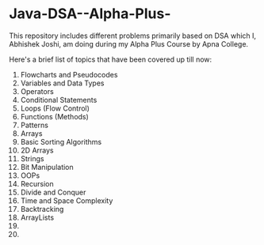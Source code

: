 # Java-DSA--Alpha-Plus-

This repository includes different problems primarily based on DSA which I, Abhishek Joshi, am doing during my Alpha Plus Course by Apna College.

Here's a brief list of topics that have been covered up till now:

1. Flowcharts and Pseudocodes
2. Variables and Data Types
3. Operators
4. Conditional Statements
5. Loops (Flow Control)
6. Functions (Methods)
7. Patterns
8. Arrays
9. Basic Sorting Algorithms
10. 2D Arrays
11. Strings
12. Bit Manipulation
13. OOPs
14. Recursion
15. Divide and Conquer
16. Time and Space Complexity
17. Backtracking
18. ArrayLists
19. 
20. 